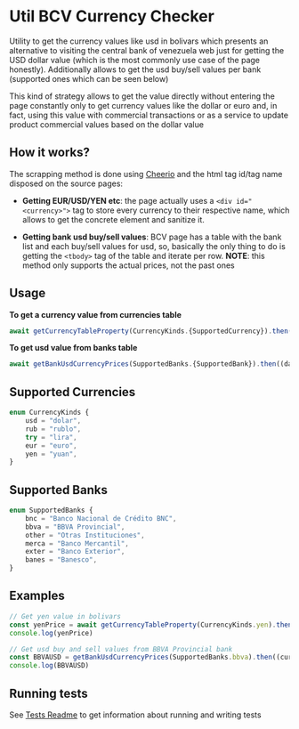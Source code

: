 # Util BCV Currency Checker
Utility to get the currency values like usd in bolivars which presents an alternative to visiting the central bank of venezuela web just for getting the USD dollar value (which is the most commonly use case of the page honestly). Additionally allows to get the usd buy/sell values per bank (supported ones which can be seen below)

This kind of strategy allows to get the value directly without entering the page constantly only to get currency values like the dollar or euro and, in fact, using this value with commercial transactions or as a service to update product commercial values based on the dollar value

## How it works?
The scrapping method is done using [Cheerio](https://cheerio.js.org/) and the html tag id/tag name disposed on the source pages:

- **Getting EUR/USD/YEN etc**: the page actually uses a `<div id="<currency>">` tag to store every currency to their respective name, which allows to get the concrete element and sanitize it.

- **Getting bank usd buy/sell values**: BCV page has a table with the bank list and each buy/sell values for usd, so, basically the only thing to do is getting the `<tbody>` tag of the table and iterate per row. **NOTE**: this method only supports the actual prices, not the past ones

## Usage
**To get a currency value from currencies table**
```typescript 
await getCurrencyTableProperty(CurrencyKinds.{SupportedCurrency}).then((data) => {console.log(data)})
```

**To get usd value from banks table**
```typescript
await getBankUsdCurrencyPrices(SupportedBanks.{SupportedBank}).then((data) => {console.log(data)})
```

## Supported Currencies
```typescript
enum CurrencyKinds {
	usd = "dolar",
	rub = "rublo",
	try = "lira",
	eur = "euro",
	yen = "yuan",
}
```

## Supported Banks
```typescript
enum SupportedBanks {
	bnc = "Banco Nacional de Crédito BNC",
	bbva = "BBVA Provincial",
	other = "Otras Instituciones",
	merca = "Banco Mercantil",
	exter = "Banco Exterior",
	banes = "Banesco",
}
```

## Examples
```typescript
// Get yen value in bolivars
const yenPrice = await getCurrencyTableProperty(CurrencyKinds.yen).then((val) => val)
console.log(yenPrice)
```

```typescript
// Get usd buy and sell values from BBVA Provincial bank
const BBVAUSD = getBankUsdCurrencyPrices(SupportedBanks.bbva).then((curval) => curval)
console.log(BBVAUSD)
```

## Running tests
See [Tests Readme](tests/README.md) to get information about running and writing tests
